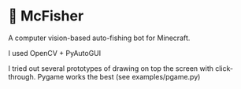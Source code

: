 # 🎣 McFisher

A computer vision-based auto-fishing bot for Minecraft.

I used OpenCV + PyAutoGUI

I tried out several prototypes of drawing on top the screen with click-through. Pygame works the best (see examples/pgame.py)
